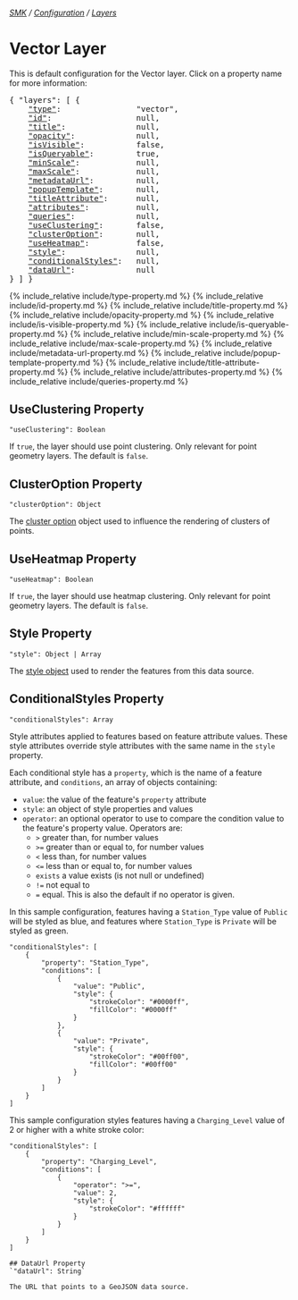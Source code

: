 ###### [SMK](../../..) / [Configuration](..) / [Layers](.)

# Vector Layer

This is default configuration for the Vector layer.
Click on a property name for more information:
<pre>
{ "layers": [ {
    <a href="#type-property"                >"type"</a>:                "vector",
    <a href="#id-property"                  >"id"</a>:                  null,
    <a href="#title-property"               >"title"</a>:               null,
    <a href="#opacity-property"             >"opacity"</a>:             null,
    <a href="#isvisible-property"           >"isVisible"</a>:           false,
    <a href="#isqueryable-property"         >"isQueryable"</a>:         true,
    <a href="#minscale-property"            >"minScale"</a>:            null,
    <a href="#maxscale-property"            >"maxScale"</a>:            null,
    <a href="#metadataurl-property"         >"metadataUrl"</a>:         null,
    <a href="#popuptemplate-property"       >"popupTemplate"</a>:       null,
    <a href="#titleattribute-property"      >"titleAttribute"</a>:      null,
    <a href="#attributes-property"          >"attributes"</a>:          null,
    <a href="#queries-property"             >"queries"</a>:             null,
    <a href="#useclustering-property"       >"useClustering"</a>:       false,
    <a href="#clusteroption-property"       >"clusterOption"</a>:       null,
    <a href="#useheatmap-property"          >"useHeatmap"</a>:          false,
    <a href="#style-property"               >"style"</a>:               null,
    <a href="#conditionalstyles-property"  >"conditionalStyles"</a>:   null,
    <a href="#dataUrl-property"             >"dataUrl"</a>:             null
} ] }
</pre>

{% include_relative include/type-property.md %}
{% include_relative include/id-property.md %}
{% include_relative include/title-property.md %}
{% include_relative include/opacity-property.md %}
{% include_relative include/is-visible-property.md %}
{% include_relative include/is-queryable-property.md %}
{% include_relative include/min-scale-property.md %}
{% include_relative include/max-scale-property.md %}
{% include_relative include/metadata-url-property.md %}
{% include_relative include/popup-template-property.md %}
{% include_relative include/title-attribute-property.md %}
{% include_relative include/attributes-property.md %}
{% include_relative include/queries-property.md %}


## UseClustering Property
`"useClustering": Boolean`

If `true`, the layer should use point clustering.
Only relevant for point geometry layers.
The default is `false`.


## ClusterOption Property
`"clusterOption": Object`

The [cluster option](cluster-option) object used to influence the rendering of clusters of points.

## UseHeatmap Property
`"useHeatmap": Boolean`

If `true`, the layer should use heatmap clustering.
Only relevant for point geometry layers.
The default is `false`.


## Style Property
`"style": Object | Array`

The [style object](style) used to render the features from this data source.

## ConditionalStyles Property
`"conditionalStyles": Array`

Style attributes applied to features based on feature attribute values. These style attributes override style attributes with the same name in the `style` property.

Each conditional style has a `property`, which is the name of a feature attribute, and `conditions`, an array of objects containing: 

- `value`: the value of the feature's `property` attribute
- `style`: an object of style properties and values
- `operator`: an optional operator to use to compare the condition value to the feature's property value. Operators are:
    - `>` greater than, for number values 
    - `>=` greater than or equal to, for number values 
    - `<` less than, for number values 
    - `<=` less than or equal to, for number values 
    - `exists` a value exists (is not null or undefined)
    - `!=` not equal to 
    - `=` equal. This is also the default if no operator is given.

In this sample configuration, features having a `Station_Type` value of `Public` will be styled as blue, and features where `Station_Type` is `Private` will be styled as green.

``` 
"conditionalStyles": [
    {
        "property": "Station_Type",
        "conditions": [
            {
                "value": "Public",
                "style": {
                    "strokeColor": "#0000ff",
                    "fillColor": "#0000ff"
                }
            },
            {
                "value": "Private",
                "style": {
                    "strokeColor": "#00ff00",
                    "fillColor": "#00ff00"
                }
            }
        ]
    }
]
```

This sample configuration styles features having a `Charging_Level` value of 2 or higher with a white stroke color:

``` 
"conditionalStyles": [
    {
        "property": "Charging_Level",
        "conditions": [
            {
                "operator": ">=",
                "value": 2,
                "style": {
                    "strokeColor": "#ffffff"
                }
            }
        ]
    }
]

## DataUrl Property
`"dataUrl": String`

The URL that points to a GeoJSON data source.




